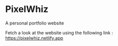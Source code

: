 # PixelWhiz
A personal portfolio website

Fetch a look at the website using the following link : 
https://pixelwhiz.netlify.app
